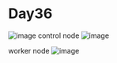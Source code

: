 # Day36

![image](https://github.com/user-attachments/assets/3ea31872-76f8-42a0-9763-274e5b4854f0)
control node
![image](https://github.com/user-attachments/assets/8012d008-86eb-4573-b164-ac80a5ac5a94)

worker node
![image](https://github.com/user-attachments/assets/b13d42e7-15a4-4ba7-ae79-bce032b55874)

